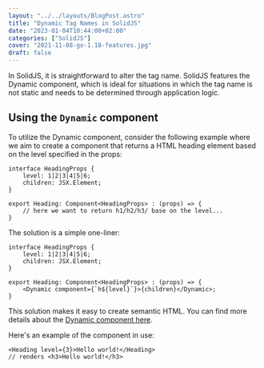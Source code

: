 ```yaml
---
layout: "../../layouts/BlogPost.astro"
title: "Dynamic Tag Names in SolidJS"
date: "2023-01-04T10:44:00+02:00"
categories: ["SolidJS"]
cover: "2021-11-08-go-1.18-features.jpg"
draft: false
---
```


In SolidJS, it is straightforward to alter the tag name. SolidJS features the Dynamic component, which is ideal for situations in which the tag name is not static and needs to be determined through application logic.

## Using the `Dynamic` component

To utilize the Dynamic component, consider the following example where we aim to create a component that returns a HTML heading element based on the level specified in the props:

```tsx
interface HeadingProps {
    level: 1|2|3|4|5|6;
    children: JSX.Element;
}

export Heading: Component<HeadingProps> : (props) => {
    // here we want to return h1/h2/h3/ base on the level...
}
```

The solution is a simple one-liner:

```tsx
interface HeadingProps {
    level: 1|2|3|4|5|6;
    children: JSX.Element;
}

export Heading: Component<HeadingProps> : (props) => {
    <Dynamic component={`h${level}`}>{children}</Dynamic>;
}
```

This solution makes it easy to create semantic HTML. You can find more details about the <a href="https://www.solidjs.com/docs/latest/api#dynamic" target="_blank">Dynamic component here</a>.

Here's an example of the component in use:

```tsx
<Heading level={3}>Hello world!</Heading>
// renders <h3>Hello world!</h3>
```
